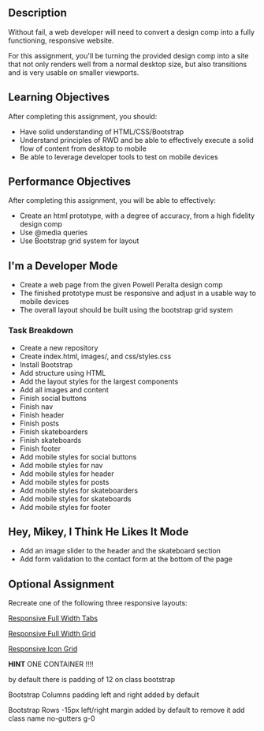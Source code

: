 ## Description

Without fail, a web developer will need to convert a design comp into a fully functioning, responsive website.

For this assignment, you'll be turning the provided design comp into a site that not only renders well from a normal desktop size, but also transitions and is very usable on smaller viewports.

## Learning Objectives

After completing this assignment, you should:

* Have solid understanding of HTML/CSS/Bootstrap
* Understand principles of RWD and be able to effectively execute a solid flow of content from desktop to mobile
* Be able to leverage developer tools to test on mobile devices

## Performance Objectives

After completing this assignment, you will be able to effectively:

* Create an html prototype, with a degree of accuracy, from a high fidelity design comp
* Use @media queries
* Use Bootstrap grid system for layout

## I'm a Developer Mode

* Create a web page from the given Powell Peralta design comp
* The finished prototype must be responsive and adjust in a usable way to mobile devices
* The overall layout should be built using the bootstrap grid system

### Task Breakdown

* Create a new repository
* Create index.html, images/, and css/styles.css
* Install Bootstrap
* Add structure using HTML
* Add the layout styles for the largest components
* Add all images and content
* Finish social buttons
* Finish nav
* Finish header
* Finish posts
* Finish skateboarders
* Finish skateboards
* Finish footer
* Add mobile styles for social buttons
* Add mobile styles for nav
* Add mobile styles for header
* Add mobile styles for posts
* Add mobile styles for skateboarders
* Add mobile styles for skateboards
* Add mobile styles for footer

## Hey, Mikey, I Think He Likes It Mode

* Add an image slider to the header and the skateboard section
* Add form validation to the contact form at the bottom of the page

## Optional Assignment

Recreate one of the following three responsive layouts:

[Responsive Full Width Tabs](https://tympanus.net/Blueprints/FullWidthTabs/)

[Responsive Full Width Grid](https://tympanus.net/Blueprints/ResponsiveFullWidthGrid/)

[Responsive Icon Grid](https://tympanus.net/Blueprints/ResponsiveIconGrid/)



**HINT**
ONE CONTAINER !!!!

by default there is padding of 12 on class bootstrap

Bootstrap Columns
padding left and right added by default

Bootstrap Rows
-15px left/right margin
added by default to remove it add class
name no-gutters g-0
